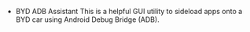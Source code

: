 * BYD ADB Assistant
  This is a helpful GUI utility to sideload apps onto a BYD car using Android Debug Bridge (ADB).
